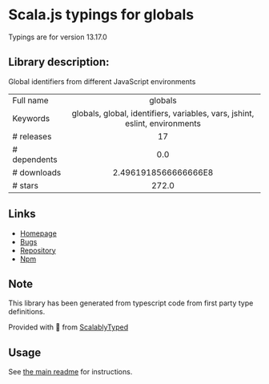 
# Scala.js typings for globals

Typings are for version 13.17.0

## Library description:
Global identifiers from different JavaScript environments

|                    |                 |
| ------------------ | :-------------: |
| Full name          | globals |
| Keywords           | globals, global, identifiers, variables, vars, jshint, eslint, environments |
| # releases         | 17 |
| # dependents       | 0.0 |
| # downloads        | 2.4961918566666666E8 |
| # stars            | 272.0 |

## Links
- [Homepage](https://github.com/sindresorhus/globals#readme)
- [Bugs](https://github.com/sindresorhus/globals/issues)
- [Repository](https://github.com/sindresorhus/globals)
- [Npm](https://www.npmjs.com/package/globals)
    


## Note
This library has been generated from typescript code from first party type definitions.

Provided with :purple_heart: from [ScalablyTyped](https://github.com/oyvindberg/ScalablyTyped)

## Usage
See [the main readme](../../readme.md) for instructions.


